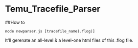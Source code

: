 Temu_Tracefile_Parser
=====================

##How to

`node newparser.js [tracefile_name(.flog)]`

It'll gerenate an all-level & a level-one html files of this .flog file.
